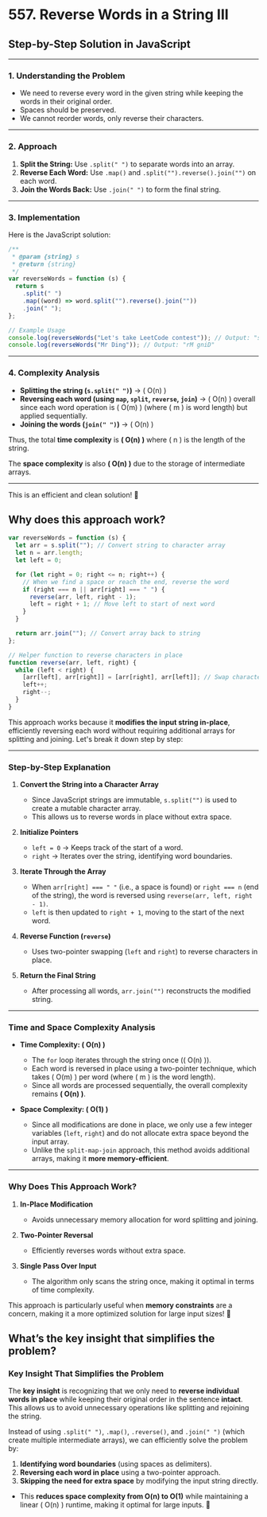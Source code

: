 # 557. Reverse Words in a String III

## **Step-by-Step Solution in JavaScript**

---

### **1. Understanding the Problem**

- We need to reverse every word in the given string while keeping the words in their original order.
- Spaces should be preserved.
- We cannot reorder words, only reverse their characters.

---

### **2. Approach**

1. **Split the String:** Use `.split(" ")` to separate words into an array.
2. **Reverse Each Word:** Use `.map()` and `.split("").reverse().join("")` on each word.
3. **Join the Words Back:** Use `.join(" ")` to form the final string.

---

### **3. Implementation**

Here is the JavaScript solution:

```javascript
/**
 * @param {string} s
 * @return {string}
 */
var reverseWords = function (s) {
  return s
    .split(" ")
    .map((word) => word.split("").reverse().join(""))
    .join(" ");
};

// Example Usage
console.log(reverseWords("Let's take LeetCode contest")); // Output: "s'teL ekat edoCteeL tsetnoc"
console.log(reverseWords("Mr Ding")); // Output: "rM gniD"
```

---

### **4. Complexity Analysis**

- **Splitting the string (`s.split(" ")`)** → \( O(n) \)
- **Reversing each word (using `map`, `split`, `reverse`, `join`)** → \( O(n) \) overall since each word operation is \( O(m) \) (where \( m \) is word length) but applied sequentially.
- **Joining the words (`join(" ")`)** → \( O(n) \)

Thus, the total **time complexity** is **\( O(n) \)** where \( n \) is the length of the string.

The **space complexity** is also **\( O(n) \)** due to the storage of intermediate arrays.

---

This is an efficient and clean solution! 🚀

## **Why does this approach work?**

```javascript
var reverseWords = function (s) {
  let arr = s.split(""); // Convert string to character array
  let n = arr.length;
  let left = 0;

  for (let right = 0; right <= n; right++) {
    // When we find a space or reach the end, reverse the word
    if (right === n || arr[right] === " ") {
      reverse(arr, left, right - 1);
      left = right + 1; // Move left to start of next word
    }
  }

  return arr.join(""); // Convert array back to string
};

// Helper function to reverse characters in place
function reverse(arr, left, right) {
  while (left < right) {
    [arr[left], arr[right]] = [arr[right], arr[left]]; // Swap characters
    left++;
    right--;
  }
}
```

This approach works because it **modifies the input string in-place**, efficiently reversing each word without requiring additional arrays for splitting and joining. Let's break it down step by step:

---

### **Step-by-Step Explanation**

1. **Convert the String into a Character Array**

   - Since JavaScript strings are immutable, `s.split("")` is used to create a mutable character array.
   - This allows us to reverse words in place without extra space.

2. **Initialize Pointers**

   - `left = 0` → Keeps track of the start of a word.
   - `right` → Iterates over the string, identifying word boundaries.

3. **Iterate Through the Array**

   - When `arr[right] === " "` (i.e., a space is found) or `right === n` (end of the string), the word is reversed using `reverse(arr, left, right - 1)`.
   - `left` is then updated to `right + 1`, moving to the start of the next word.

4. **Reverse Function (`reverse`)**

   - Uses two-pointer swapping (`left` and `right`) to reverse characters in place.

5. **Return the Final String**
   - After processing all words, `arr.join("")` reconstructs the modified string.

---

### **Time and Space Complexity Analysis**

- **Time Complexity: \( O(n) \)**

  - The `for` loop iterates through the string once (\( O(n) \)).
  - Each word is reversed in place using a two-pointer technique, which takes \( O(m) \) per word (where \( m \) is the word length).
  - Since all words are processed sequentially, the overall complexity remains **\( O(n) \)**.

- **Space Complexity: \( O(1) \)**
  - Since all modifications are done in place, we only use a few integer variables (`left`, `right`) and do not allocate extra space beyond the input array.
  - Unlike the `split-map-join` approach, this method avoids additional arrays, making it **more memory-efficient**.

---

### **Why Does This Approach Work?**

1. **In-Place Modification**

   - Avoids unnecessary memory allocation for word splitting and joining.

2. **Two-Pointer Reversal**

   - Efficiently reverses words without extra space.

3. **Single Pass Over Input**
   - The algorithm only scans the string once, making it optimal in terms of time complexity.

This approach is particularly useful when **memory constraints** are a concern, making it a more optimized solution for large input sizes! 🚀

## **What’s the key insight that simplifies the problem?**

### **Key Insight That Simplifies the Problem**

The **key insight** is recognizing that we only need to **reverse individual words in place** while keeping their original order in the sentence **intact**. This allows us to avoid unnecessary operations like splitting and rejoining the string.

Instead of using `.split(" ")`, `.map()`, `.reverse()`, and `.join(" ")` (which create multiple intermediate arrays), we can efficiently solve the problem by:

1. **Identifying word boundaries** (using spaces as delimiters).
2. **Reversing each word in place** using a two-pointer approach.
3. **Skipping the need for extra space** by modifying the input string directly.

- This **reduces space complexity from O(n) to O(1)** while maintaining a linear \( O(n) \) runtime, making it optimal for large inputs. 🚀
